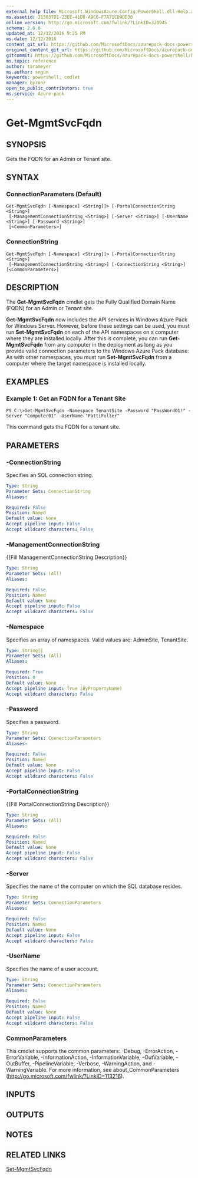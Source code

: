 ```yaml
---
external help file: Microsoft.WindowsAzure.Config.PowerShell.dll-Help.xml
ms.assetid: 313837D1-23EE-41D8-A9C6-F7A71CD9DD30
online version: http://go.microsoft.com/fwlink/?LinkID=320945
schema: 2.0.0
updated_at: 12/12/2016 9:25 PM
ms.date: 12/12/2016
content_git_url: https://github.com/MicrosoftDocs/azurepack-docs-powershell/blob/master/AzurePack-cmdlets/Configuration/v1.0/Get-MgmtSvcFqdn.md
original_content_git_url: https://github.com/MicrosoftDocs/azurepack-docs-powershell/blob/master/AzurePack-cmdlets/Configuration/v1.0/Get-MgmtSvcFqdn.md
gitcommit: https://github.com/MicrosoftDocs/azurepack-docs-powershell/blob/b83cde31c8e8df3140400b62cc6698cfc8f37a47/AzurePack-cmdlets/Configuration/v1.0/Get-MgmtSvcFqdn.md
ms.topic: reference
author: tarameyer
ms.author: sngun
keywords: powershell, cmdlet
manager: byronr
open_to_public_contributors: true
ms.service: Azure-pack
---
```


# Get-MgmtSvcFqdn

## SYNOPSIS
Gets the FQDN for an Admin or Tenant site.

## SYNTAX

### ConnectionParameters (Default)
```
Get-MgmtSvcFqdn [-Namespace] <String[]> [-PortalConnectionString <String>]
 [-ManagementConnectionString <String>] [-Server <String>] [-UserName <String>] [-Password <String>]
 [<CommonParameters>]
```

### ConnectionString
```
Get-MgmtSvcFqdn [-Namespace] <String[]> [-PortalConnectionString <String>]
 [-ManagementConnectionString <String>] [-ConnectionString <String>] [<CommonParameters>]
```

## DESCRIPTION
The **Get-MgmtSvcFqdn** cmdlet gets the Fully Qualified Domain Name (FQDN) for an Admin or Tenant site.

**Get-MgmtSvcFqdn** now includes the API services in Windows Azure Pack for Windows Server.
However, before these settings can be used, you must run **Set-MgmtSvcFqdn** on each of the API namespaces on a computer where they are installed locally.
After this is complete, you can run **Get-MgmtSvcFqdn** from any computer in the deployment as long as you provide valid connection parameters to the Windows Azure Pack database.
As with other namespaces, you must run **Set-MgmtSvcFqdn** from a computer where the target namespace is installed locally.

## EXAMPLES

### Example 1: Get an FQDN for a Tenant Site
```
PS C:\>Get-MgmtSvcFqdn -Namespace TenantSite -Password "PassWord01!" -Server "Computer01" -UserName "PattiFuller"
```

This command gets the FQDN for a tenant site.

## PARAMETERS

### -ConnectionString
Specifies an SQL connection string.

```yaml
Type: String
Parameter Sets: ConnectionString
Aliases: 

Required: False
Position: Named
Default value: None
Accept pipeline input: False
Accept wildcard characters: False
```

### -ManagementConnectionString
{{Fill ManagementConnectionString Description}}

```yaml
Type: String
Parameter Sets: (All)
Aliases: 

Required: False
Position: Named
Default value: None
Accept pipeline input: False
Accept wildcard characters: False
```

### -Namespace
Specifies an array of namespaces.
Valid values are: AdminSite, TenantSite.

```yaml
Type: String[]
Parameter Sets: (All)
Aliases: 

Required: True
Position: 0
Default value: None
Accept pipeline input: True (ByPropertyName)
Accept wildcard characters: False
```

### -Password
Specifies a password.

```yaml
Type: String
Parameter Sets: ConnectionParameters
Aliases: 

Required: False
Position: Named
Default value: None
Accept pipeline input: False
Accept wildcard characters: False
```

### -PortalConnectionString
{{Fill PortalConnectionString Description}}

```yaml
Type: String
Parameter Sets: (All)
Aliases: 

Required: False
Position: Named
Default value: None
Accept pipeline input: False
Accept wildcard characters: False
```

### -Server
Specifies the name of the computer on which the SQL database resides.

```yaml
Type: String
Parameter Sets: ConnectionParameters
Aliases: 

Required: False
Position: Named
Default value: None
Accept pipeline input: False
Accept wildcard characters: False
```

### -UserName
Specifies the name of a user account.

```yaml
Type: String
Parameter Sets: ConnectionParameters
Aliases: 

Required: False
Position: Named
Default value: None
Accept pipeline input: False
Accept wildcard characters: False
```

### CommonParameters
This cmdlet supports the common parameters: -Debug, -ErrorAction, -ErrorVariable, -InformationAction, -InformationVariable, -OutVariable, -OutBuffer, -PipelineVariable, -Verbose, -WarningAction, and -WarningVariable. For more information, see about_CommonParameters (http://go.microsoft.com/fwlink/?LinkID=113216).

## INPUTS

## OUTPUTS

## NOTES

## RELATED LINKS

[Set-MgmtSvcFqdn](xref:Configuration/v1.0/Set-MgmtSvcFqdn.md)


